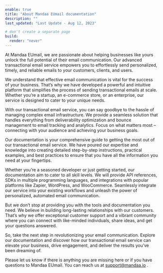 ```yaml
---
enable: true
title: "About Mandaa EUmail documentation"
description: ""
last_updated: "Last Update - Aug 12, 2023"

# don't create a separate page
build:
  render: "never"
---
```


At Mandaa EUmail, we are passionate about helping businesses like yours unlock the full potential of their email communication. Our advanced transactional email service empowers you to effortlessly send personalized, timely, and reliable emails to your customers, clients, and users.

We understand that effective email communication is vital for the success of your business. That’s why we have developed a powerful and intuitive platform that simplifies the process of sending transactional emails at scale. Whether you’re a startup, an e-commerce store, or an enterprise, our service is designed to cater to your unique needs.

With our transactional email service, you can say goodbye to the hassle of managing complex email infrastructure. We provide a seamless solution that handles everything from deliverability optimization and bounce management to email tracking and analytics. Focus on what matters most – connecting with your audience and achieving your business goals.

Our documentation is your comprehensive guide to getting the most out of our transactional email service. We have poured our expertise and knowledge into creating detailed step-by-step instructions, practical examples, and best practices to ensure that you have all the information you need at your fingertips.

Whether you’re a seasoned developer or just getting started, our documentation aim to cater to all skill levels. We will provide API references, SDKs in multiple programming languages, and integrations with popular platforms like Zapier, WordPress, and WooCommerce. Seamlessly integrate our service into your existing workflows and unleash the power of personalized, automated email communication.

But we don’t stop at providing you with the tools and documentation you need. We believe in building long-lasting relationships with our customers. That’s why we offer exceptional customer support and a vibrant community where you can connect with like-minded individuals, share ideas, and get your questions answered.

So, take the next step in revolutionizing your email communication. Explore our documentation and discover how our transactional email service can elevate your business, drive engagement, and deliver the results you’ve been dreaming of.

Please let us know if there is anything you are missing here or if you have questions to Mandaa EUmail. You can reach us at support@mandaa.io .